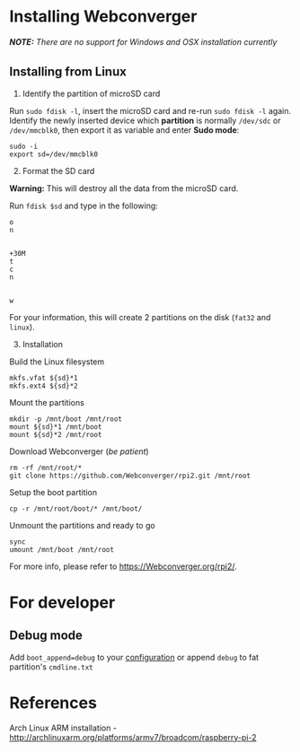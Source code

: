 # Installing Webconverger

###### **NOTE:** There are no support for Windows and OSX installation currently

## Installing from Linux

1. Identify the partition of microSD card

Run `sudo fdisk -l`, insert the microSD card and re-run `sudo fdisk -l` again. Identify the newly inserted device which **partition** is normally `/dev/sdc` or `/dev/mmcblk0`, then export it as variable and enter **Sudo mode**:

    sudo -i
    export sd=/dev/mmcblk0

2. Format the SD card

**Warning:** This will destroy all the data from the microSD card.

Run `fdisk $sd` and type in the following:

    o
    n
    
    
    +30M
    t
    c
    n
    
    
    w

For your information, this will create 2 partitions on the disk (`fat32` and `linux`).

3. Installation

Build the Linux filesystem

    mkfs.vfat ${sd}*1
    mkfs.ext4 ${sd}*2

Mount the partitions

    mkdir -p /mnt/boot /mnt/root
	mount ${sd}*1 /mnt/boot
	mount ${sd}*2 /mnt/root

Download Webconverger (*be patient*)

    rm -rf /mnt/root/*
    git clone https://github.com/Webconverger/rpi2.git /mnt/root

Setup the boot partition

    cp -r /mnt/root/boot/* /mnt/boot/

Unmount the partitions and ready to go

    sync
    umount /mnt/boot /mnt/root

For more info, please refer to <https://Webconverger.org/rpi2/>.

# For developer

## Debug mode

Add `boot_append=debug` to your [configuration](https://config.Webconverger.com/) or append `debug` to fat partition's `cmdline.txt`

# References

Arch Linux ARM installation - <http://archlinuxarm.org/platforms/armv7/broadcom/raspberry-pi-2>
